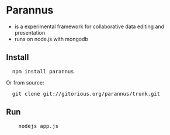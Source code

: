 # Parannus
 * is a experimental framework for collaborative data editing and presentation
 * runs on node.js with mongodb

## Install

<pre>
  npm install parannus
</pre>

Or from source:

<pre>
  git clone git://gitorious.org/parannus/trunk.git 
</pre>

## Run

<pre>
	nodejs app.js
</pre>